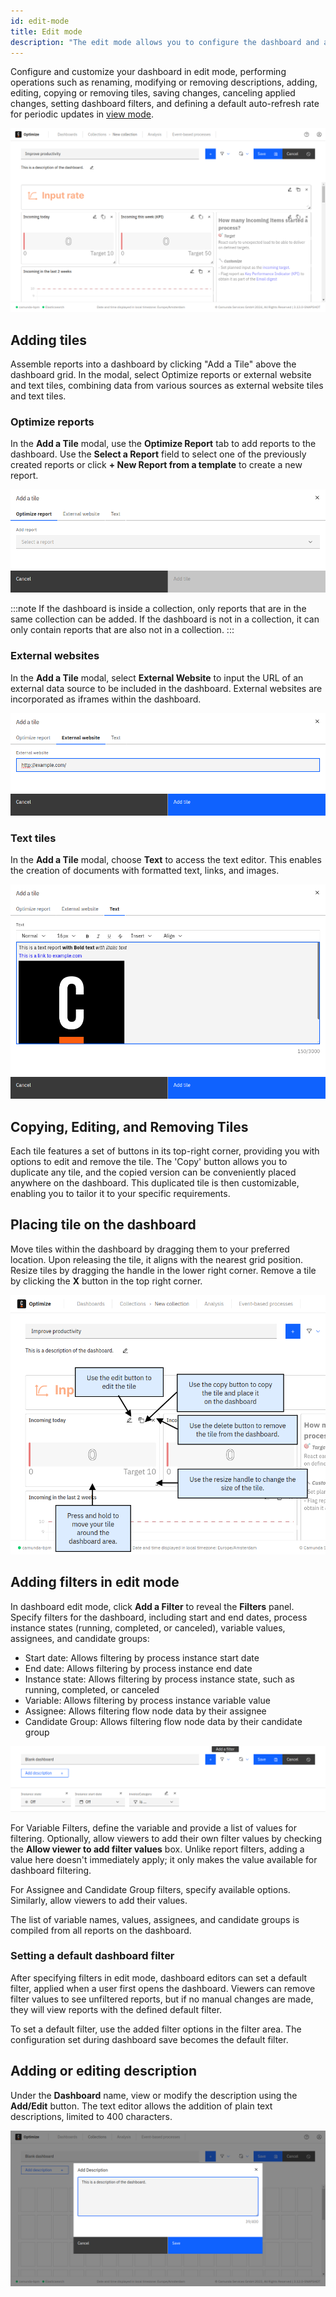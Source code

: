 ```yaml
---
id: edit-mode
title: Edit mode
description: "The edit mode allows you to configure the dashboard and adjust it to your needs."
---
```


Configure and customize your dashboard in edit mode, performing operations such as renaming, modifying or removing descriptions, adding, editing, copying or removing tiles, saving changes, canceling applied changes, setting dashboard filters, and defining a default auto-refresh rate for periodic updates in [view mode](./view-mode.md).

![edit mode](./img/dashboard-dashboardEditActions.png)

## Adding tiles

Assemble reports into a dashboard by clicking "Add a Tile" above the dashboard grid. In the modal, select Optimize reports or external website and text tiles, combining data from various sources as external website tiles and text tiles.

### Optimize reports

In the **Add a Tile** modal, use the **Optimize Report** tab to add reports to the dashboard. Use the **Select a Report** field to select one of the previously created reports or click **+ New Report from a template** to create a new report.

![add a report modal](./img/dashboard-addAReportModal.png)

:::note
If the dashboard is inside a collection, only reports that are in the same collection can be added. If the dashboard is not in a collection, it can only contain reports that are also not in a collection.
:::

### External websites

In the **Add a Tile** modal, select **External Website** to input the URL of an external data source to be included in the dashboard. External websites are incorporated as iframes within the dashboard.

![external website editor](./img/dashboard-addAReportModal-externalReport.png)

### Text tiles

In the **Add a Tile** modal, choose **Text** to access the text editor. This enables the creation of documents with formatted text, links, and images.

![text editor](./img/dashboard-addAReportModal-textReport.png)

## Copying, Editing, and Removing Tiles

Each tile features a set of buttons in its top-right corner, providing you with options to edit and remove the tile. The 'Copy' button allows you to duplicate any tile, and the copied version can be conveniently placed anywhere on the dashboard. This duplicated tile is then customizable, enabling you to tailor it to your specific requirements.

## Placing tile on the dashboard

Move tiles within the dashboard by dragging them to your preferred location. Upon releasing the tile, it aligns with the nearest grid position. Resize tiles by dragging the handle in the lower right corner. Remove a tile by clicking the **X** button in the top right corner.

![edit actions](./img/dashboard-reportEditActions.png)

## Adding filters in edit mode

In dashboard edit mode, click **Add a Filter** to reveal the **Filters** panel. Specify filters for the dashboard, including start and end dates, process instance states (running, completed, or canceled), variable values, assignees, and candidate groups:

- Start date: Allows filtering by process instance start date
- End date: Allows filtering by process instance end date
- Instance state: Allows filtering by process instance state, such as running, completed, or canceled
- Variable: Allows filtering by process instance variable value
- Assignee: Allows filtering flow node data by their assignee
- Candidate Group: Allows filtering flow node data by their candidate group

![filter edits](./img/filter-editMode.png)

For Variable Filters, define the variable and provide a list of values for filtering. Optionally, allow viewers to add their own filter values by checking the **Allow viewer to add filter values** box. Unlike report filters, adding a value here doesn't immediately apply; it only makes the value available for dashboard filtering.

For Assignee and Candidate Group filters, specify available options. Similarly, allow viewers to add their values.

The list of variable names, values, assignees, and candidate groups is compiled from all reports on the dashboard.

### Setting a default dashboard filter

After specifying filters in edit mode, dashboard editors can set a default filter, applied when a user first opens the dashboard. Viewers can remove filter values to see unfiltered reports, but if no manual changes are made, they will view reports with the defined default filter.

To set a default filter, use the added filter options in the filter area. The configuration set during dashboard save becomes the default filter.

## Adding or editing description

Under the **Dashboard** name, view or modify the description using the **Add/Edit** button. The text editor allows the addition of plain text descriptions, limited to 400 characters.

![Add description modal](./img/dashboad-descriptionModal.png)
